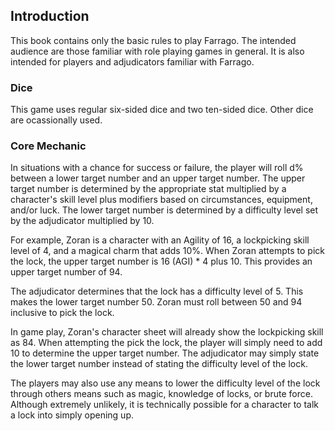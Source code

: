 ## Introduction
This book contains only the basic rules to play Farrago. The intended audience are those familiar with role playing games in general. It is also intended for players and adjudicators familiar with Farrago.

### Dice
This game uses regular six-sided dice and two ten-sided dice. Other dice are ocassionally used.

### Core Mechanic
In situations with a chance for success or failure, the player will roll d% between a lower target number and an upper target number. The upper target number is determined by the appropriate stat multiplied by a character's skill level plus modifiers based on circumstances, equipment, and/or luck. The lower target number is determined by a difficulty level set by the adjudicator multiplied by 10.

For example, Zoran is a character with an Agility of 16, a lockpicking skill level of 4, and a magical charm that adds 10%. When Zoran attempts to pick the lock, the upper target number is 16 (AGI) * 4 plus 10. This provides an upper target number of 94.

The adjudicator determines that the lock has a difficulty level of 5. This makes the lower target number 50. Zoran must roll between 50 and 94 inclusive to pick the lock.

In game play, Zoran's character sheet will already show the lockpicking skill as 84. When attempting the pick the lock, the player will simply need to add 10 to determine the upper target number. The adjudicator may simply state the lower target number instead of stating the difficulty level of the lock.

The players may also use any means to lower the difficulty level of the lock through others means such as magic, knowledge of locks, or brute force. Although extremely unlikely, it is technically possible for a character to talk a lock into simply opening up.
